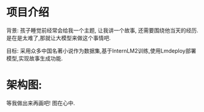 # 项目介绍

背景: 孩子睡觉前经常会给我一个主题, 让我讲一个故事, 还需要围绕他当天的经历. 是在是太难了,那就让大模型来做这个事情吧.


目标: 采用众多中国名著小说作为数据集,基于InternLM2训练,使用Lmdeploy部署模型,实现故事生成功能. 


# 架构图: 

等我做出来再画吧! 图在心中.


